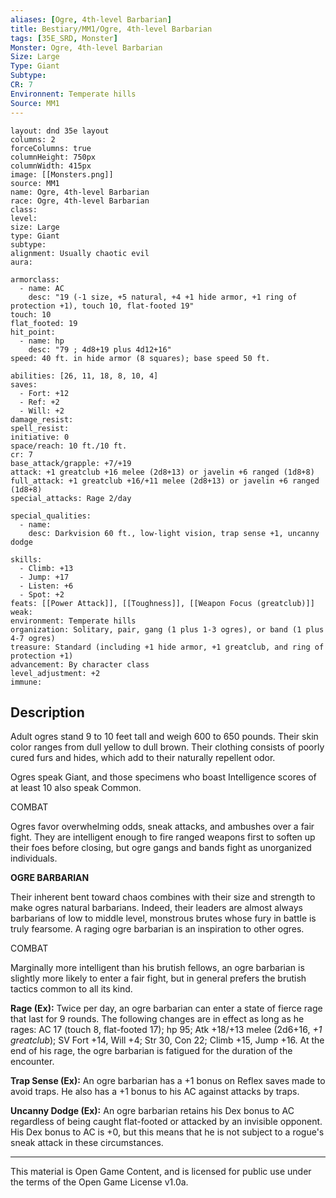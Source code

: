 ```yaml
---
aliases: [Ogre, 4th-level Barbarian]
title: Bestiary/MM1/Ogre, 4th-level Barbarian
tags: [35E_SRD, Monster]
Monster: Ogre, 4th-level Barbarian
Size: Large
Type: Giant
Subtype: 
CR: 7
Environnent: Temperate hills
Source: MM1
---
```


```statblock
layout: dnd 35e layout
columns: 2
forceColumns: true
columnHeight: 750px
columnWidth: 415px
image: [[Monsters.png]]
source: MM1
name: Ogre, 4th-level Barbarian
race: Ogre, 4th-level Barbarian
class: 
level: 
size: Large
type: Giant
subtype: 
alignment: Usually chaotic evil
aura: 

armorclass:
  - name: AC
    desc: "19 (-1 size, +5 natural, +4 +1 hide armor, +1 ring of protection +1), touch 10, flat-footed 19"
touch: 10
flat_footed: 19
hit_point:
  - name: hp
    desc: "79 ; 4d8+19 plus 4d12+16"
speed: 40 ft. in hide armor (8 squares); base speed 50 ft.

abilities: [26, 11, 18, 8, 10, 4]
saves:
  - Fort: +12
  - Ref: +2
  - Will: +2
damage_resist: 
spell_resist: 
initiative: 0
space/reach: 10 ft./10 ft.
cr: 7
base_attack/grapple: +7/+19
attack: +1 greatclub +16 melee (2d8+13) or javelin +6 ranged (1d8+8)
full_attack: +1 greatclub +16/+11 melee (2d8+13) or javelin +6 ranged (1d8+8)
special_attacks: Rage 2/day

special_qualities:
  - name: 
    desc: Darkvision 60 ft., low-light vision, trap sense +1, uncanny dodge

skills:
  - Climb: +13
  - Jump: +17
  - Listen: +6
  - Spot: +2
feats: [[Power Attack]], [[Toughness]], [[Weapon Focus (greatclub)]]
weak: 
environment: Temperate hills
organization: Solitary, pair, gang (1 plus 1-3 ogres), or band (1 plus 4-7 ogres)
treasure: Standard (including +1 hide armor, +1 greatclub, and ring of protection +1)
advancement: By character class
level_adjustment: +2
immune: 
```

## Description

<p>Adult ogres stand 9 to 10 feet tall and weigh 600 to 650 pounds. Their skin color ranges from dull yellow to dull brown. Their clothing consists of poorly cured furs and hides, which add to their naturally repellent odor.</p>
<p>Ogres speak Giant, and those specimens who boast Intelligence scores of at least 10 also speak Common.</p>
<p>COMBAT</p>
<p>Ogres favor overwhelming odds, sneak attacks, and ambushes over a fair fight. They are intelligent enough to fire ranged weapons first to soften up their foes before closing, but ogre gangs and bands fight as unorganized individuals.</p>
<p>
            <b>OGRE BARBARIAN</b>
          </p>
<p>Their inherent bent toward chaos combines with their size and strength to make ogres natural barbarians. Indeed, their leaders are almost always barbarians of low to middle level, monstrous brutes whose fury in battle is truly fearsome. A raging ogre barbarian is an inspiration to other ogres.</p>
<p>COMBAT</p>
<p>Marginally more intelligent than his brutish fellows, an ogre barbarian is slightly more likely to enter a fair fight, but in general prefers the brutish tactics common to all its kind.</p>
<p>
            <b>Rage (Ex):</b> Twice per day, an ogre barbarian can enter a state of fierce rage that last for 9 rounds. The following changes are in effect as long as he rages: AC 17 (touch 8, flat-footed 17); hp 95; Atk +18/+13 melee (2d6+16, <i>+1 greatclub</i>); SV Fort +14, Will +4; Str 30, Con 22; Climb +15, Jump +16. At the end of his rage, the ogre barbarian is fatigued for the duration of the encounter.</p>
<p>
            <b>Trap Sense (Ex):</b> An ogre barbarian has a +1 bonus on Reflex saves made to avoid traps. He also has a +1 bonus to his AC against attacks by traps.</p>
<p>
            <b>Uncanny Dodge (Ex):</b> An ogre barbarian retains his Dex bonus to AC regardless of being caught flat-footed or attacked by an invisible opponent. His Dex bonus to AC is +0, but this means that he is not subject to a rogue's sneak attack in these circumstances.</p>

---

This material is Open Game Content, and is licensed for public use under
the terms of the Open Game License v1.0a.
